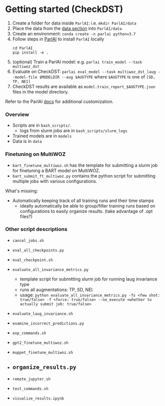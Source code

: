 # Getting started (CheckDST)

1. Create a folder for data inside `ParlAI`: i.e. `mkdir ParlAI/data` 
1. Place the data from the [data section](#data) into `ParlAI/data` 
1. Create an environment: `conda create -n parlai python=3.7` 
1. Follow steps in [ParlAI](ParlAI/README.md) to install `ParlAI` locally 
    ```
    cd ParlAI 
    pip install -e . 
    ```
1. (optional) Train a ParlAI model: e.g. `parlai train_model --task multiwoz_dst` 
1. Evaluate on CheckDST: `parlai eval_model --task multiwoz_dst_laug --model-file $MODELDIR --aug $AUGTYPE` where `$AUGTYPE` is one of `[SD, TP, NEI]`
1. CheckDST results are available as `model.train_report_$AUGTYPE.json` files in the model directory. 


Refer to the ParlAI [docs](https://www.parl.ai/docs/) for additional customization. 


### Overview 

- Scripts are in `bash_scripts/`. 
    - logs from slurm jobs are in `bash_scripts/slurm_logs`
- Trained models are in `models`
- Data is in `data` 

### Finetuning on MultiWOZ

- `bart_finetune_multiwoz.sh` has the template for submitting a slurm job for finetuning a BART model on MultiWOZ. 
- `bart_submit_ft_multiwoz.py` contains the python script for submitting multiple jobs with various configurations. 


What's missing: 
- Automatically keeping track of all training runs and their time stamps
    - ideally automatically be able to group/filter training runs based on configurations to easily organize results. (take advantage of .opt files?)

### Other script descriptions

- `cancel_jobs.sh`
- `eval_all_checkpoints.py` 
- `eval_checkpoint.sh`
- `evaluate_all_invariance_metrics.py` 
    - template script for submitting slurm job for running laug invariance type 
    - runs all augmentations: TP, SD, NEI. 
    - usage: `python evaluate_all_invariance_metrics.py -fs <few shot: true/false> -f <force: true/false> --no_execute <whether to actually submit job: true/false>`
- `evaluate_laug_invariance.sh`

- `examine_incorrect_predictions.py` 
- `exp_commands.sh` 
- `gpt2_finetune_multiwoz.sh` 
- `muppet_finetune_multiwoz.sh` 
- `organize_results.py` 
    - 
- `remote_jupyter.sh` 
- `test_commands.sh` 
- `visualize_results.ipynb` 

